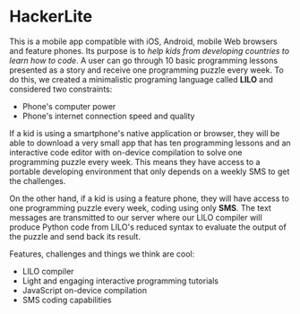 HackerLite
=====================

This is a mobile app compatible with iOS, Android, mobile Web browsers and feature phones. Its purpose is to *help kids from developing countries to learn how to code*. A user can go through 10 basic programming lessons presented as a story and receive one programming puzzle every week. To do this, we created a minimalistic programing language called **LILO** and considered two constraints:

* Phone's computer power
* Phone's internet connection speed and quality

If a kid is using a smartphone's native application or browser, they will be able to download a very small app that has ten programming lessons and an interactive code editor with on-device compilation to solve one programming puzzle every week. This means they have access to a portable developing environment that only depends on a weekly SMS to get the challenges.

On the other hand, if a kid is using a feature phone, they will have access to one programming puzzle every week, coding using only **SMS**. The text messages are transmitted to our server where our LILO compiler will produce Python code from LILO's reduced syntax to evaluate the output of the puzzle and send back its result.

Features, challenges and things we think are cool:
* LILO compiler
* Light and engaging interactive programming tutorials
* JavaScript on-device compilation
* SMS coding capabilities

